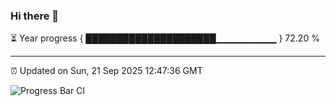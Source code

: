 ### Hi there 👋

⏳ Year progress { █████████████████████▁▁▁▁▁▁▁▁▁ } 72.20 %

---

⏰ Updated on Sun, 21 Sep 2025 12:47:36 GMT

![Progress Bar CI](https://github.com/DhruviPatel157/GitHub-Actions-Demo/workflows/Progress%20Bar%20CI/badge.svg)
